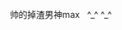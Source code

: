 <!doctype html><html>         <head>               <meta http-equiv="Content-Type" content="text/html;charset=utf-8">                  <title>html模板</title>      <meta name="Keywords" content="关键词，关键词">      <meta name="description" content="">                  <!--css,js-->      <!--css:层叠样式表，一件美丽的衣服-->      <style type="text/css">                *{margin:0px;padding:0px;}       body{font-size:80px;color:#333366;}                               </style>          </head><body>    <marquee scrollamount="16" behavior="alternate">帅的掉渣男神max   ^_^ ^_^</marquee>            </body></html>
